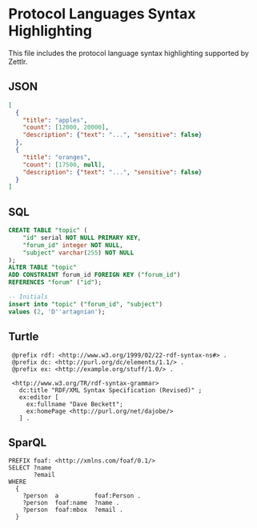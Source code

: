 # Protocol Languages Syntax Highlighting

This file includes the protocol language syntax highlighting supported by Zettlr.

## JSON

```json
[
  {
    "title": "apples",
    "count": [12000, 20000],
    "description": {"text": "...", "sensitive": false}
  },
  {
    "title": "oranges",
    "count": [17500, null],
    "description": {"text": "...", "sensitive": false}
  }
]
```

## SQL

```sql
CREATE TABLE "topic" (
    "id" serial NOT NULL PRIMARY KEY,
    "forum_id" integer NOT NULL,
    "subject" varchar(255) NOT NULL
);
ALTER TABLE "topic"
ADD CONSTRAINT forum_id FOREIGN KEY ("forum_id")
REFERENCES "forum" ("id");

-- Initials
insert into "topic" ("forum_id", "subject")
values (2, 'D''artagnian');
```


## Turtle

```turtle
 @prefix rdf: <http://www.w3.org/1999/02/22-rdf-syntax-ns#> .
 @prefix dc: <http://purl.org/dc/elements/1.1/> .
 @prefix ex: <http://example.org/stuff/1.0/> .

 <http://www.w3.org/TR/rdf-syntax-grammar>
   dc:title "RDF/XML Syntax Specification (Revised)" ;
   ex:editor [
     ex:fullname "Dave Beckett";
     ex:homePage <http://purl.org/net/dajobe/>
   ] .
```

## SparQL

```sparql
PREFIX foaf: <http://xmlns.com/foaf/0.1/>
SELECT ?name
       ?email
WHERE
  {
    ?person  a          foaf:Person .
    ?person  foaf:name  ?name .
    ?person  foaf:mbox  ?email .
  }
```
